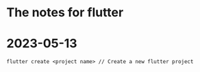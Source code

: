 # The notes for flutter
# 2023-05-13
```
flutter create <project name> // Create a new flutter project
```
